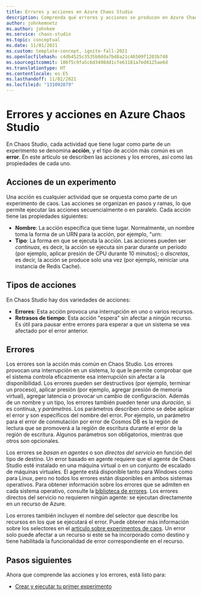 ```yaml
---
title: Errores y acciones en Azure Chaos Studio
description: Comprenda qué errores y acciones se producen en Azure Chaos Studio. ¿Cuál es la diferencia entre un error y una acción? ¿Cómo se define un error?
author: johnkemnetz
ms.author: johnkem
ms.service: chaos-studio
ms.topic: conceptual
ms.date: 11/01/2021
ms.custom: template-concept, ignite-fall-2021
ms.openlocfilehash: c4db4525c3535b0dda7bd8a21c46509f1203b748
ms.sourcegitcommit: 106f5c9fa5c6d3498dd1cfe63181a7ed4125ae6d
ms.translationtype: HT
ms.contentlocale: es-ES
ms.lasthandoff: 11/02/2021
ms.locfileid: "131092879"
---
```

# <a name="faults-and-actions-in-azure-chaos-studio"></a>Errores y acciones en Azure Chaos Studio

En Chaos Studio, cada actividad que tiene lugar como parte de un experimento se denomina **acción**, y el tipo de acción más común es un **error**. En este artículo se describen las acciones y los errores, así como las propiedades de cada uno.

## <a name="experiment-actions"></a>Acciones de un experimento

Una acción es cualquier actividad que se orquesta como parte de un experimento de caos. Las acciones se organizan en pasos y ramas, lo que permite ejecutar las acciones secuencialmente o en paralelo. Cada acción tiene las propiedades siguientes:
* **Nombre**: La acción específica que tiene lugar. Normalmente, un nombre toma la forma de un URN para la acción, por ejemplo, "urn:
* **Tipo**: La forma en que se ejecuta la acción. Las acciones pueden ser *continuas*, es decir, la acción se ejecuta sin parar durante un período (por ejemplo, aplicar presión de CPU durante 10 minutos); o *discretas*, es decir, la acción se produce solo una vez (por ejemplo, reiniciar una instancia de Redis Cache).

## <a name="types-of-actions"></a>Tipos de acciones

En Chaos Studio hay dos variedades de acciones:
- **Errores**: Esta acción provoca una interrupción en uno o varios recursos.
- **Retrasos de tiempo**: Esta acción "espera" sin afectar a ningún recurso. Es útil para pausar entre errores para esperar a que un sistema se vea afectado por el error anterior.

## <a name="faults"></a>Errores

Los errores son la acción más común en Chaos Studio. Los errores provocan una interrupción en un sistema, lo que le permite comprobar que el sistema controla eficazmente esa interrupción sin afectar a la disponibilidad. Los errores pueden ser destructivos (por ejemplo, terminar un proceso), aplicar presión (por ejemplo, agregar presión de memoria virtual), agregar latencia o provocar un cambio de configuración. Además de un nombre y un tipo, los errores también pueden tener una *duración*, si es continua, y *parámetros*. Los parámetros describen cómo se debe aplicar el error y son específicos del nombre del error. Por ejemplo, un parámetro para el error de conmutación por error de Cosmos DB es la región de lectura que se promoverá a la región de escritura durante el error de la región de escritura. Algunos parámetros son obligatorios, mientras que otros son opcionales.

Los errores se *basan en agentes* o son *directos del servicio* en función del tipo de destino. Un error basado en agente requiere que el agente de Chaos Studio esté instalado en una máquina virtual o en un conjunto de escalado de máquinas virtuales. El agente está disponible tanto para Windows como para Linux, pero no todos los errores están disponibles en ambos sistemas operativos. Para obtener información sobre los errores que se admiten en cada sistema operativo, consulte la [biblioteca de errores](chaos-studio-fault-library.md). Los errores directos del servicio no requieren ningún agente: se ejecutan directamente en un recurso de Azure.

Los errores también incluyen el nombre del selector que describe los recursos en los que se ejecutará el error. Puede obtener más información sobre los selectores en el [artículo sobre experimentos de caos](chaos-studio-chaos-experiments.md). Un error solo puede afectar a un recurso si este se ha incorporado como destino y tiene habilitada la funcionalidad de error correspondiente en el recurso.

## <a name="next-steps"></a>Pasos siguientes
Ahora que comprende las acciones y los errores, está listo para:
- [Crear y ejecutar tu primer experimento](chaos-studio-tutorial-service-direct.md)
